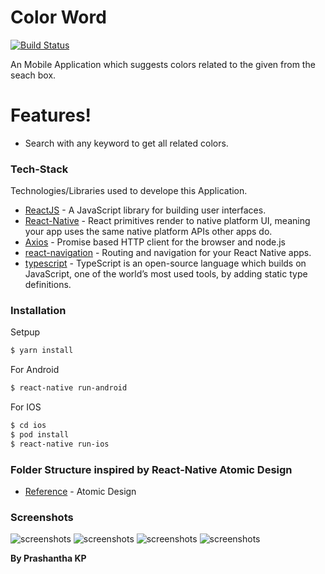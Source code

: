 # Color Word

[![Build Status](https://travis-ci.org/joemccann/dillinger.svg?branch=master)](https://travis-ci.org/joemccann/dillinger)

An Mobile Application which suggests colors related to the given from the seach box.

# Features!

- Search with any keyword to get all related colors.

### Tech-Stack

Technologies/Libraries used to develope this Application.

- [ReactJS] - A JavaScript library for building user interfaces.
- [React-Native] - React primitives render to native platform UI, meaning your app uses the same native platform APIs other apps do.
- [Axios] - Promise based HTTP client for the browser and node.js
- [react-navigation] - Routing and navigation for your React Native apps.
- [typescript] - TypeScript is an open-source language which builds on JavaScript, one of the world’s most used tools, by adding static type definitions.

### Installation

Setpup

```sh
$ yarn install
```

For Android

```sh
$ react-native run-android
```

For IOS

```sh
$ cd ios
$ pod install
$ react-native run-ios
```

### Folder Structure inspired by React-Native Atomic Design

- [Reference] - Atomic Design

### Screenshots

![screenshots](https://raw.githubusercontent.com/kpprashanth/Color-Word/master/screenshots/IOS/Search%20Box.png)
![screenshots](https://raw.githubusercontent.com/kpprashanth/Color-Word/master/screenshots/IOS/Color%20Card%20List.png)
![screenshots](https://raw.githubusercontent.com/kpprashanth/Color-Word/master/screenshots/Android/Search%20Box.png)
![screenshots](https://raw.githubusercontent.com/kpprashanth/Color-Word/master/screenshots/Android/Color%20Card%20List.png)

**By Prashantha KP**

[//]: # "These are reference links used in the body of this note and get stripped out when the markdown processor does its job. There is no need to format nicely because it shouldn't be seen. Thanks SO - http://stackoverflow.com/questions/4823468/store-comments-in-markdown-syntax"
[reactjs]: https://reactjs.org/
[react-native]: https://reactnative.dev
[axios]: https://www.npmjs.com/package/axios
[react-navigation]: https://reactnavigation.org/
[typescript]: https://www.typescriptlang.org/
[reference]: https://medium.com/@janelle.wg/atomic-design-pattern-how-to-structure-your-react-application-2bb4d9ca5f97#:~:text=The%20Atomic%20design%20pattern%20has,the%20componentised%20nature%20of%20React.&text=Atomic%20design%2C%20developed%20by%20Brad,consistency%2C%20modularity%2C%20and%20scalability.
